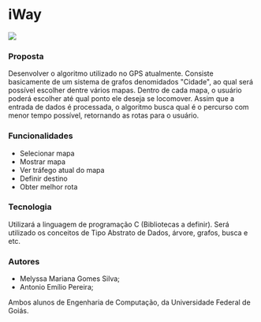 # iWay

<img src="https://lh3.googleusercontent.com/proxy/x6fraQFmhBGyk4_oLD7T5-QbOncydXhp7U_-vFMhrF32gnyfR-RhdbAOZhzbuHarnQjAHLDU0mfyAEIu4wGoJvXD_75tEtL06op_HfgEj_kiFBgxj-SJ-EjOzjdcG_Vn4BCdV5j7A3lbEsk">


### Proposta
Desenvolver o algoritmo utilizado no GPS atualmente. Consiste basicamente de um sistema de grafos denomidados "Cidade", ao qual será possível escolher dentre vários mapas. Dentro de cada mapa, o usuário poderá escolher até qual ponto ele deseja se locomover. Assim que a entrada de dados é processada, o algoritmo busca qual é o percurso com menor tempo possível, retornando as rotas para o usuário.


### Funcionalidades
* Selecionar mapa
* Mostrar mapa
* Ver tráfego atual do mapa
* Definir destino
* Obter melhor rota


### Tecnologia
Utilizará a linguagem de programação C (Bibliotecas a definir). Será utilizado os conceitos de  Tipo Abstrato de Dados, árvore, grafos, busca e etc. 

### Autores
* Melyssa Mariana Gomes Silva;
* Antonio Emílio Pereira;

Ambos alunos de Engenharia de Computação, da Universidade Federal de Goiás.





